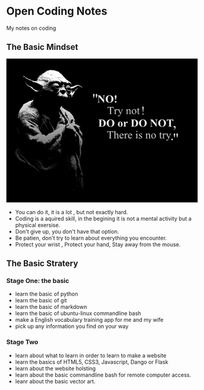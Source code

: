 # Open Coding Notes
My notes on coding

## The Basic Mindset
![Try not!Do or do not,There is no try!](file_readme/try-not.jpg "Try not!Do or Do not, There is no try!")
* You can do it, it is a lot , but not exactly hard.
* Coding is a aquired skill, in the begining it is not a mental activity but a physical exersise.
* Don't give up, you don't have that option.
* Be patien, don't try to learn about everything you encounter.
* Protect your wrist , Protect your hand, Stay away from the mouse.


## The Basic Stratery

### Stage One: the basic
* learn the basic of python
* learn the basic of git
* learn the basic of markdown
* learn the basic of ubuntu-linux commandline bash
* make a English vocabulary training app for me and my wife
* pick up any information you find on your way

### Stage Two 
* learn about what to learn in order to learn to make a website
* learn the basics of HTML5, CSS3, Javascript, Dango or Flask
* learn about the website holsting
* learn about the basic commandline bash for remote computer access.
* leanr about the basic vector art.



